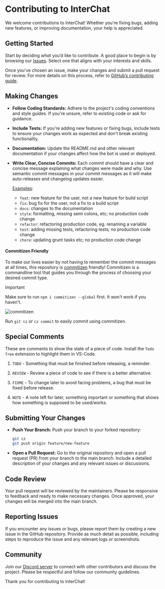 # Contributing to InterChat

We welcome contributions to InterChat! Whether you're fixing bugs, adding new features, or improving documentation, your help is appreciated.

## Getting Started

Start by deciding *what* you’d like to contribute. A good place to begin is by browsing our [Issues](https://github.com/Discord-InterChat/InterChat/issues). Select one that aligns with your interests and skills.

Once you've chosen an issue, make your changes and submit a pull request for review. For more details on this process, refer to [GitHub’s contributing guide](https://docs.github.com/en/get-started/exploring-projects-on-github/contributing-to-a-project).

## Making Changes

- **Follow Coding Standards:** Adhere to the project's coding conventions and style guides. If you're unsure, refer to existing code or ask for guidance.
- **Include Tests:** If you're adding new features or fixing bugs, include tests to ensure your changes work as expected and don't break existing functionality.
- **Documentation:** Update the README.md and other relevant documentation if your changes affect how the bot is used or deployed.
- **Write Clear, Concise Commits:** Each commit should have a clear and concise message explaining what changes were made and why. Use semantic commit messages in your commit messages as it will make auto-releases and changelog updates easier.

  [Examples](https://gist.github.com/joshbuchea/6f47e86d2510bce28f8e7f42ae84c716):

  - `feat`: new feature for the user, not a new feature for build script
  - `fix`: bug fix for the user, not a fix to a build script
  - `docs`: changes to the documentation
  - `style`: formatting, missing semi colons, etc; no production code change
  - `refactor`: refactoring production code, eg. renaming a variable
  - `test`: adding missing tests, refactoring tests; no production code change
  - `chore`: updating grunt tasks etc; no production code change

#### Commitizen Friendly

  To make our lives easier by not having to remember the commit messages at all times, this repository is [commitizen](https://www.npmjs.com/package/commitizen) friendly! Commitizen is a commandline tool that guides you through the process of choosing your desired commit type.

  > [!IMPORTANT]
  > Make sure to run `npm i commitizen --global` first. It won't work if you haven't.

  ![commitizen](https://commitizen-tools.github.io/commitizen/images/demo.gif)

  Run `git cz` or `cz commit` to easily commit using commitizen.

## Special Comments

These are comments to show the state of a piece of code. Install the `Todo Tree` extension to highlight them in VS-Code.

1. `TODO` - Something that must be finished before releasing, a reminder.

2. `REVIEW` - Review a piece of code to see if there is a better alternative.

3. `FIXME` - To change later to avoid facing problems, a bug that must be fixed before release.

4. `NOTE` - A note left for later, something important or something that shows how something is supposed to be used/works.

## Submitting Your Changes

- **Push Your Branch:** Push your branch to your forked repository:

  ```sh
  git cz
  git push origin feature/new-feature
  ```

- **Open a Pull Request:** Go to the original repository and open a pull request (PR) from your branch to the main branch. Include a detailed description of your changes and any relevant issues or discussions.

## Code Review

Your pull request will be reviewed by the maintainers. Please be responsive to feedback and ready to make necessary changes. Once approved, your changes will be merged into the main branch.

## Reporting Issues

If you encounter any issues or bugs, please report them by creating a new issue in the GitHub repository. Provide as much detail as possible, including steps to reproduce the issue and any relevant logs or screenshots.

## Community

Join our [Discord server](https://interchat.fun/support) to connect with other contributors and discuss the project. Please be respectful and follow our community guidelines.

Thank you for contributing to InterChat!
